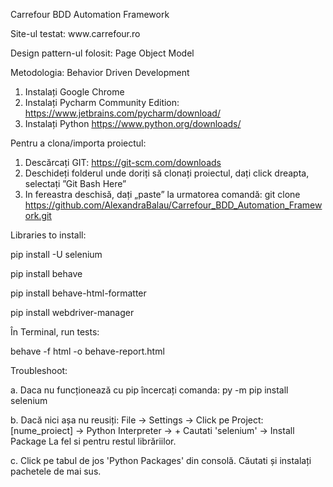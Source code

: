 Carrefour BDD Automation Framework

<p>Site-ul testat: www.carrefour.ro</p>
<p>Design pattern-ul folosit: Page Object Model</p>
<p>Metodologia: Behavior Driven Development</p>

1.	Instalați Google Chrome
2.	Instalați Pycharm Community Edition: https://www.jetbrains.com/pycharm/download/
3.	Instalați Python https://www.python.org/downloads/

Pentru a clona/importa proiectul:
1.	Descărcați GIT: https://git-scm.com/downloads
2.	Deschideți folderul unde doriți să clonați proiectul, dați click dreapta, selectați ”Git Bash Here”
3.	In fereastra deschisă, dați „paste” la urmatorea comandă:
git clone https://github.com/AlexandraBalau/Carrefour_BDD_Automation_Framework.git

Libraries to install:

pip install -U selenium

pip install behave

pip install behave-html-formatter

pip install webdriver-manager


În Terminal, run tests:

behave -f html -o behave-report.html

Troubleshoot:

a.
Daca nu funcționează cu pip încercați comanda: py -m pip install selenium

b.
Dacă nici așa nu reusiți:
File -> Settings -> Click pe Project: [nume_proiect] -> Python Interpreter -> +
Cautati 'selenium' -> Install Package
La fel si pentru restul librăriilor.

c.
Click pe tabul de jos 'Python Packages' din consolă.
Căutati și instalați pachetele de mai sus.
